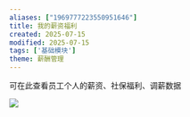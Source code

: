 ```yaml
---
aliases: ["1969777223550951646"]
title: 我的薪资福利
created: 2025-07-15
modified: 2025-07-15
tags: ['基础模块']
theme: 薪酬管理
---
```


可在此查看员工个人的薪资、社保福利、调薪数据

![](https://myhelpdoc.oss-cn-heyuan.aliyuncs.com/mdimages/9ab55e2421fc51993097287e4066c094.jpg)
